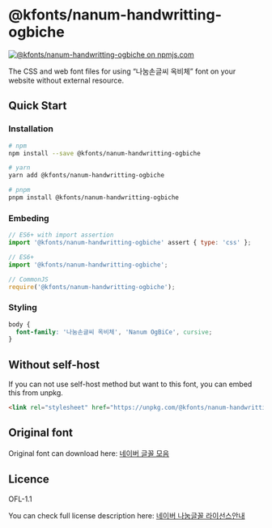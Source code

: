 # @kfonts/nanum-handwritting-ogbiche

[![@kfonts/nanum-handwritting-ogbiche on npmjs.com](https://img.shields.io/npm/v/%40kfonts%2Fnanum-handwritting-ogbiche)](https://www.npmjs.com/package/@kfonts/nanum-handwritting-ogbiche)

The CSS and web font files for using &OpenCurlyDoubleQuote;나눔손글씨 옥비체&CloseCurlyDoubleQuote; font on your website without external resource.

## Quick Start

### Installation

```sh
# npm
npm install --save @kfonts/nanum-handwritting-ogbiche

# yarn
yarn add @kfonts/nanum-handwritting-ogbiche

# pnpm
pnpm install @kfonts/nanum-handwritting-ogbiche
```

### Embeding

```js
// ES6+ with import assertion
import '@kfonts/nanum-handwritting-ogbiche' assert { type: 'css' };

// ES6+
import '@kfonts/nanum-handwritting-ogbiche';

// CommonJS
require('@kfonts/nanum-handwritting-ogbiche');
```

### Styling

```css
body {
  font-family: '나눔손글씨 옥비체', 'Nanum OgBiCe', cursive;
}
```

## Without self-host

If you can not use self-host method but want to this font, you can embed this from unpkg.

```html
<link rel="stylesheet" href="https://unpkg.com/@kfonts/nanum-handwritting-ogbiche/index.css" />
```

## Original font

Original font can download here: [네이버 글꼴 모음](https://hangeul.naver.com/font)

## Licence

OFL-1.1

You can check full license description here: [네이버 나눔글꼴 라이선스안내](https://help.naver.com/service/30016/contents/18088?osType=PC&lang=ko)
